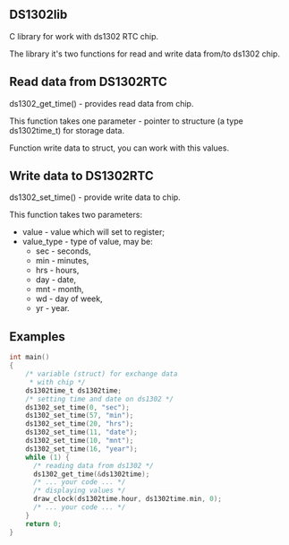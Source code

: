 ## DS1302lib
C library for work with ds1302 RTC chip.

The library it's two functions for read and write data from/to ds1302 chip.

## Read data from DS1302RTC
ds1302_get_time() - provides read data from chip.

This function takes one parameter - pointer to structure (a type ds1302time_t) for storage data. 

Function write data to struct, you can work with this values.

## Write data to DS1302RTC
ds1302_set_time() - provide write data to chip.

This function takes two parameters:
- value - value which will set to register;
- value_type - type of value, may be:
  - sec - seconds,
  - min - minutes,
  - hrs - hours,
  - day - date,
  - mnt - month,
  - wd - day of week,
  - yr - year.
  
## Examples
```c
int main()
{
    /* variable (struct) for exchange data 
     * with chip */
	ds1302time_t ds1302time;
    /* setting time and date on ds1302 */
    ds1302_set_time(0, "sec");
	ds1302_set_time(57, "min");
	ds1302_set_time(20, "hrs");
	ds1302_set_time(11, "date");
	ds1302_set_time(10, "mnt");
	ds1302_set_time(16, "year");
	while (1) {
      /* reading data from ds1302 */
      ds1302_get_time(&ds1302time);
      /* ... your code ... */
      /* displaying values */
      draw_clock(ds1302time.hour, ds1302time.min, 0);
      /* ... your code ... */
	}
	return 0;
}
```
